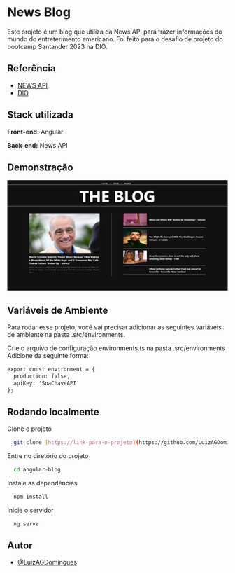 
# News Blog

Este projeto é um blog que utiliza da News API para trazer informações do mundo do entreterimento americano. Foi feito para o desafio de projeto do bootcamp Santander 2023 na DIO.


## Referência

 - [NEWS API](https://newsapi.org)
- [DIO](https://web.dio.me/welcome/)


## Stack utilizada

**Front-end:** Angular

**Back-end:** News API


## Demonstração

<img src="/public/imagemBlog.PNG" title="imagem do blog">


## Variáveis de Ambiente

Para rodar esse projeto, você vai precisar adicionar as seguintes variáveis de ambiente na pasta .src/environments.

Crie o arquivo de configuração environments.ts na pasta .src/environments
Adicione da seguinte forma: 

```
export const environment = {
  production: false,
  apiKey: 'SuaChaveAPI'
};
```


## Rodando localmente

Clone o projeto

```bash
  git clone [https://link-para-o-projeto](https://github.com/LuizAGDomingues/angular-blog)
```

Entre no diretório do projeto

```bash
  cd angular-blog
```

Instale as dependências

```bash
  npm install
```

Inicie o servidor

```bash
  ng serve
```


## Autor

- [@LuizAGDomingues](https://github.com/LuizAGDomingues)


